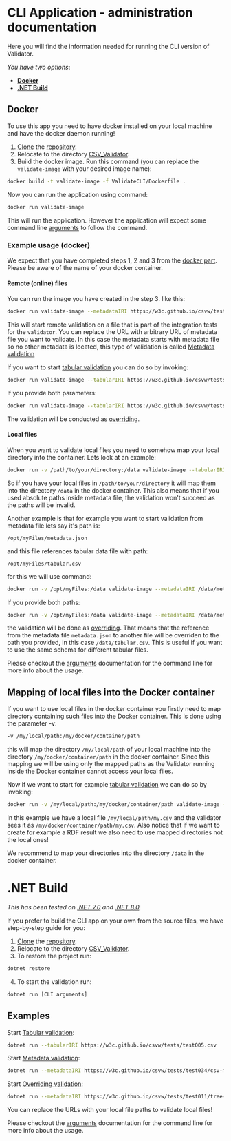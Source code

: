 # CLI Application - administration documentation

Here you will find the information needed for running the CLI version of Validator.

*You have two options*:
- **[Docker](#docker)**
- **[.NET Build](#net-build)**

## Docker
To use this app you need to have docker installed on your local machine and have the docker daemon running!

1. [Clone](https://docs.github.com/en/repositories/creating-and-managing-repositories/cloning-a-repository) the [repository](https://gitlab.mff.cuni.cz/kolcunm/csv-validator).
2. Relocate to the directory [CSV_Validator](https://gitlab.mff.cuni.cz/kolcunm/csv-validator/-/tree/master/CSV_Validator).
3. Build the docker image. Run this command (you
	can replace the `validate-image` with your desired image name): 
```bash
docker build -t validate-image -f ValidateCLI/Dockerfile .
```

Now you can run the application using command: 
```bash
docker run validate-image
```

This will run the application. However the application will expect some command line [arguments](../user/user_cli.md) to follow the command.

### Example usage (docker)

We expect that you have completed  steps 1, 2 and 3 from the [docker part](#docker).
Please be aware of the name of your docker container.

#### Remote (online) files
You can run the image you have created in the step 3. like this:

```bash
docker run validate-image --metadataIRI https://w3c.github.io/csvw/tests/test035/csv-metadata.json 
```

This will start remote validation on a file that is part of the integration tests for the `validator`. You
can replace the URL with arbitrary URL of metadata file you want to validate. In this case the metadata starts
with metadata file so no other metadata is located, this type of validation is called [Metadata validation](../general/index.md#validation-types)

If you want to start [tabular validation](../general/index.md#validation-types) you can do so by invoking:
```bash
docker run validate-image --tabularIRI https://w3c.github.io/csvw/tests/test006.csv
```

If you provide both parameters:
```bash
docker run validate-image --tabularIRI https://w3c.github.io/csvw/tests/test012/tree-ops.csv --metadataIRI https://w3c.github.io/csvw/tests/test012/csv-metadata.json
```
The validation will be conducted as [overriding](../general/index.md#validation-types).

#### Local files

When you want to validate local files you need to somehow map your local directory into the container.
Lets look at an example:
```bash
docker run -v /path/to/your/directory:/data validate-image --tabularIRI /data/my.csv
```

So if you have your local files in `/path/to/your/directory` it will map them into the directory `/data` in the docker container.
This also means that if you used absolute paths inside metadata file, the validation won't succeed as the paths will be invalid.

Another example is that for example you want to start validation from metadata file lets say it's path is:

`/opt/myFiles/metadata.json`

and this file references tabular data file with path:

`/opt/myFiles/tabular.csv`

for this we will use command:

```bash
docker run -v /opt/myFiles:/data validate-image --metadataIRI /data/metadata.json
```

If you provide both paths:
```bash
docker run -v /opt/myFiles:/data validate-image --metadataIRI /data/metadata.json --tabularIRI /data/tabular.csv
```
the validation will be done as [overriding](../general/index.md#validation-types). That means that the reference from the
metadata file `metadata.json` to another file will be overriden to the path you provided, in this 
case `/data/tabular.csv`. This is useful if you want to use the same schema for different tabular
files.

Please checkout the [arguments](#section-CLI-arguments) documentation for the command line for more info about the usage.

## Mapping of local files into the Docker container
If you want to use local files in the docker container you firstly need to map directory containing such files into the Docker container.
This is done using the parameter -v:
```bash
-v /my/local/path:/my/docker/container/path
```
this will map the directory `/my/local/path` of your local machine into the directory `/my/docker/container/path` in the docker container. Since this mapping we will be using only the mapped paths as the Validator running inside the Docker container cannot access your local files.

Now if we want to start for example [tabular validation](../general/index.md#validation-types) we can do so by invoking:
```bash
docker run -v /my/local/path:/my/docker/container/path validate-image --tabularIRI /my/docker/container/path/my.csv --rdfPaths /my/docker/container/path/result.ttl
```
In this example we have a local file `/my/local/path/my.csv` and the validator sees it as `/my/docker/container/path/my.csv`. Also notice that if we want to create for example a RDF result we also need to use mapped directories not the local ones!

We recommend to map your directories into the directory `/data` in the docker container.

# .NET Build


*This has been tested on [.NET 7.0](https://dotnet.microsoft.com/en-us/download/dotnet/7.0) 
and [.NET 8.0](https://dotnet.microsoft.com/en-us/download/dotnet/8.0).*


If you prefer to build the CLI app on your own from the source files, we have step-by-step 
guide for you:
1. [Clone](https://docs.github.com/en/repositories/creating-and-managing-repositories/cloning-a-repository) the [repository](https://gitlab.mff.cuni.cz/kolcunm/csv-validator).
2. Relocate to the directory [CSV_Validator](https://gitlab.mff.cuni.cz/kolcunm/csv-validator/-/tree/master/CSV_Validator).
3. To restore the project run:
```bash
dotnet restore
```
4. To start the validation run:
```bash
dotnet run [CLI arguments]
```

## Examples

Start [Tabular validation](../general/index.md#validation-types):
```bash
dotnet run --tabularIRI https://w3c.github.io/csvw/tests/test005.csv
```
Start [Metadata validation](../general/index.md#validation-types):
```bash
dotnet run --metadataIRI https://w3c.github.io/csvw/tests/test034/csv-metadata.json
```
Start [Overriding validation](../general/index.md#validation-types):
```bash
dotnet run --metadataIRI https://w3c.github.io/csvw/tests/test011/tree-ops.csv-metadata.json --tabularIRI https://w3c.github.io/csvw/tests/test011/tree-ops.csv
```

You can replace the URLs with your local file paths to validate local files!

Please checkout the [arguments](../user/user_cli.md#cli-application---user-documentation) 
documentation for the command line for more info about the usage.